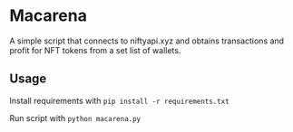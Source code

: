 # Macarena

A simple script that connects to niftyapi.xyz and obtains transactions and profit for NFT tokens from a set list of wallets.

## Usage

Install requirements with `pip install -r requirements.txt`

Run script with `python macarena.py`
